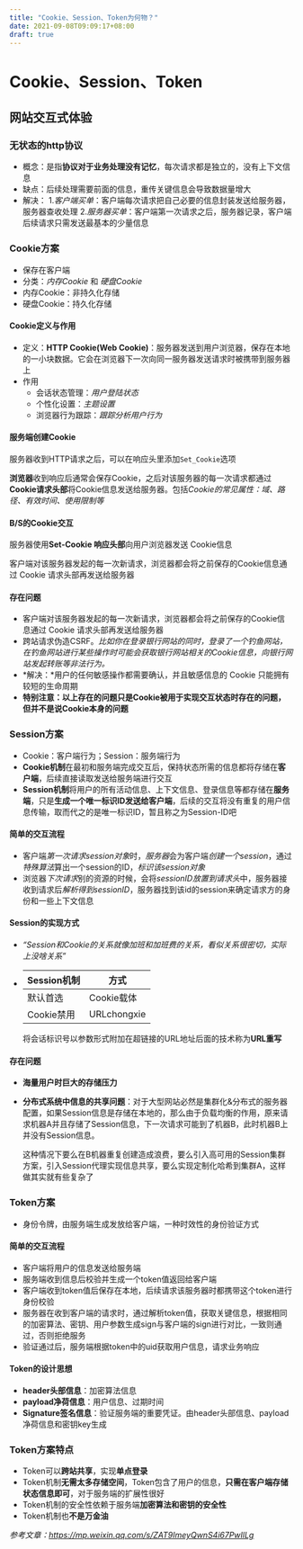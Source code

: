 ```yaml
---
title: "Cookie、Session、Token为何物？"
date: 2021-09-08T09:09:17+08:00
draft: true
---
```

# Cookie、Session、Token
## 网站交互式体验
### 无状态的http协议
* 概念：是指**协议对于业务处理没有记忆**，每次请求都是独立的，没有上下文信息
* 缺点：后续处理需要前面的信息，重传关键信息会导致数据量增大
* 解决：
    1.*客户端买单*：客户端每次请求把自己必要的信息封装发送给服务器，服务器查收处理
    2.*服务器买单*：客户端第一次请求之后，服务器记录，客户端后续请求只需发送最基本的少量信息
### Cookie方案
* 保存在客户端
* 分类：*内存Cookie* 和 *硬盘Cookie*
* 内存Cookie：非持久化存储
* 硬盘Cookie：持久化存储
#### Cookie定义与作用
* 定义：**HTTP Cookie(Web Cookie)**：服务器发送到用户浏览器，保存在本地的一小块数据。它会在浏览器下一次向同一服务器发送请求时被携带到服务器上
* 作用
  	* 会话状态管理：*用户登陆状态*
  	* 个性化设置：*主题设置*
  	* 浏览器行为跟踪：*跟踪分析用户行为*

#### 服务端创建Cookie

服务器收到HTTP请求之后，可以在响应头里添加`Set_Cookie`选项

**浏览器**收到响应后通常会保存Cookie，之后对该服务器的每一次请求都通过**Cookie请求头部**将Cookie信息发送给服务器。包括*Cookie的常见属性：域、路径、有效时间、使用限制等*

#### B/S的Cookie交互

服务器使用**Set-Cookie 响应头部**向用户浏览器发送 Cookie信息

客户端对该服务器发起的每一次新请求，浏览器都会将之前保存的Cookie信息通过 Cookie 请求头部再发送给服务器

#### 存在问题

* 客户端对该服务器发起的每一次新请求，浏览器都会将之前保存的Cookie信息通过 Cookie 请求头部再发送给服务器
* 跨站请求伪造CSRF。*比如你在登录银行网站的同时，登录了一个钓鱼网站，在钓鱼网站进行某些操作时可能会获取银行网站相关的Cookie信息，向银行网站发起转账等非法行为。*
* *解决：*用户的任何敏感操作都需要确认，并且敏感信息的 Cookie 只能拥有较短的生命周期
* **特别注意：以上存在的问题只是Cookie被用于实现交互状态时存在的问题，但并不是说Cookie本身的问题**

### Session方案

* Cookie：客户端行为；Session：服务端行为
* **Cookie机制**在最初和服务端完成交互后，保持状态所需的信息都将存储在**客户端**，后续直接读取发送给服务端进行交互
* **Session机制**将用户的所有活动信息、上下文信息、登录信息等都存储在**服务端**，只是**生成一个唯一标识ID发送给客户端**，后续的交互将没有重复的用户信息传输，取而代之的是唯一标识ID，暂且称之为Session-ID吧

#### 简单的交互流程

* 客户端*第一次请求session对象*时，*服务器*会为客户端*创建一个session*，通过*特殊算法*算出一个session的ID，*标识该session对象*
* 浏览器*下次请求*别的资源的时候，会将*sessionID放置到请求头*中，服务器接收到请求后*解析得到sessionID*，服务器找到该id的session来确定请求方的身份和一些上下文信息

#### Session的实现方式

* *“Session和Cookie的关系就像加班和加班费的关系，看似关系很密切，实际上没啥关系”*

* | Session机制 | 方式        |
  | ----------- | ----------- |
  | 默认首选    | Cookie载体  |
  | Cookie禁用  | URLchongxie |

  将会话标识号以参数形式附加在超链接的URL地址后面的技术称为**URL重写**

#### 存在问题

* **海量用户时巨大的存储压力**

* **分布式系统中信息的共享问题**：对于大型网站必然是集群化&分布式的服务器配置，如果Session信息是存储在本地的，那么由于负载均衡的作用，原来请求机器A并且存储了Session信息，下一次请求可能到了机器B，此时机器B上并没有Session信息。

  这种情况下要么在B机器重复创建造成浪费，要么引入高可用的Session集群方案，引入Session代理实现信息共享，要么实现定制化哈希到集群A，这样做其实就有些复杂了

### Token方案

* 身份令牌，由服务端生成发放给客户端，一种时效性的身份验证方式

#### 简单的交互流程

* 客户端将用户的信息发送给服务端
* 服务端收到信息后校验并生成一个token值返回给客户端
* 客户端收到token值后保存在本地，后续请求该服务器时都携带这个token进行身份校验
* 服务器在收到客户端的请求时，通过解析token值，获取关键信息，根据相同的加密算法、密钥、用户参数生成sign与客户端的sign进行对比，一致则通过，否则拒绝服务
* 验证通过后，服务端根据token中的uid获取用户信息，请求业务响应

#### Token的设计思想

* **header头部信息**：加密算法信息
* **payload净荷信息**：用户信息、过期时间
* **Signature签名信息**：验证服务端的重要凭证。由header头部信息、payload净荷信息和密钥key生成

### Token方案特点

* Token可以**跨站共享**，实现**单点登录**
* Token机制**无需太多存储空间**，Token包含了用户的信息，**只需在客户端存储状态信息即可**，对于服务端的扩展性很好
* Token机制的安全性依赖于服务端**加密算法和密钥的安全性**
* Token机制也**不是万金油**



*参考文章：https://mp.weixin.qq.com/s/ZAT9ImeyQwnS4i67PwIlLg*

